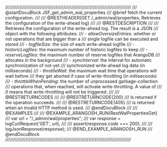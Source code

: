 ////////////////////////////////////////////////////////////////////////////////
/// @startDocuBlock JSF_get_admin_wal_properties
/// @brief fetch the current configuration.
///
/// @RESTHEADER{GET /_admin/wal/properties, Retrieves the configuration of the write-ahead log}
///
/// @RESTDESCRIPTION
///
/// Retrieves the configuration of the write-ahead log. The result is a JSON
/// object with the following attributes:
/// - *allowOversizeEntries*: whether or not operations that are bigger than a
///   single logfile can be executed and stored
/// - *logfileSize*: the size of each write-ahead logfile
/// - *historicLogfiles*: the maximum number of historic logfiles to keep
/// - *reserveLogfiles*: the maximum number of reserve logfiles that ArangoDB
///   allocates in the background
/// - *syncInterval*: the interval for automatic synchronization of not-yet
///   synchronized write-ahead log data (in milliseconds)
/// - *throttleWait*: the maximum wait time that operations will wait before
///   they get aborted if case of write-throttling (in milliseconds)
/// - *throttleWhenPending*: the number of unprocessed garbage-collection
///   operations that, when reached, will activate write-throttling. A value of
///   *0* means that write-throttling will not be triggered.
///
/// @RESTRETURNCODES
///
/// @RESTRETURNCODE{200}
/// Is returned if the operation succeeds.
///
/// @RESTRETURNCODE{405}
/// is returned when an invalid HTTP method is used.
/// @endDocuBlock
///
/// @EXAMPLES
///
/// @EXAMPLE_ARANGOSH_RUN{RestWalPropertiesGet}
///     var url = "/_admin/wal/properties";
///     var response = logCurlRequest('GET', url);
///
///     assert(response.code === 200);
///
///     logJsonResponse(response);
/// @END_EXAMPLE_ARANGOSH_RUN
/// @endDocuBlock
////////////////////////////////////////////////////////////////////////////////